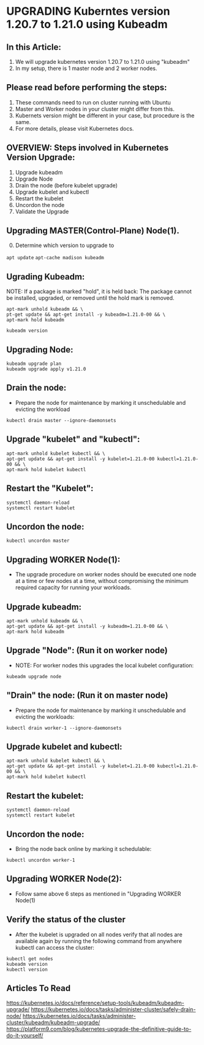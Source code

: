 
# UPGRADING Kuberntes version 1.20.7 to 1.21.0 using Kubeadm

## In this Article:

1. We will upgrade kubernetes version 1.20.7 to 1.21.0 using "kubeadm"
2. In my setup, there is 1 master node and 2 worker nodes.

## Please read before performing the steps:

1. These commands need to run on cluster running with Ubuntu 
2. Master and Worker nodes in your cluster might differ from this.
3. Kubernets version might be different in your case, but procedure is the same.
4. For more details, please visit Kubernetes docs.


## OVERVIEW: Steps involved in Kubernetes Version Upgrade:

1. Upgrade kubeadm
2. Upgrade Node
3. Drain the node (before kubelet upgrade)
4. Upgrade kubelet and kubectl
5. Restart the kubelet
6. Uncordon the node
7. Validate the Upgrade


## Upgrading MASTER(Control-Plane) Node(1).

0. Determine which version to upgrade to

`apt update`
`apt-cache madison kubeadm`


## Ugrading Kubeadm:

NOTE: If a package is marked "hold", it is held back: The package cannot be installed, upgraded, or removed until the hold mark is removed.

```
apt-mark unhold kubeadm && \
pt-get update && apt-get install -y kubeadm=1.21.0-00 && \
apt-mark hold kubeadm
```

`kubeadm version`


## Upgrading Node:

```
kubeadm upgrade plan
kubeadm upgrade apply v1.21.0
```



## Drain the node:

- Prepare the node for maintenance by marking it unschedulable and evicting the workload

`kubectl drain master --ignore-daemonsets`


## Upgrade "kubelet" and "kubectl":

```
apt-mark unhold kubelet kubectl && \
apt-get update && apt-get install -y kubelet=1.21.0-00 kubectl=1.21.0-00 && \
apt-mark hold kubelet kubectl
```


## Restart the "Kubelet":

```
systemctl daemon-reload
systemctl restart kubelet
```

## Uncordon the node:

`kubectl uncordon master`




## Upgrading WORKER Node(1):

- The upgrade procedure on worker nodes should be executed one node at a time or few nodes at a time, without compromising the minimum required capacity for running your workloads.


## Upgrade kubeadm:

```
apt-mark unhold kubeadm && \
apt-get update && apt-get install -y kubeadm=1.21.0-00 && \
apt-mark hold kubeadm
```

## Upgrade "Node": (Run it on worker node)

- NOTE: For worker nodes this upgrades the local kubelet configuration:

`kubeadm upgrade node`


## "Drain" the node: (Run it on master node)

- Prepare the node for maintenance by marking it unschedulable and evicting the workloads:

`kubectl drain worker-1 --ignore-daemonsets`


## Upgrade kubelet and kubectl:

```
apt-mark unhold kubelet kubectl && \
apt-get update && apt-get install -y kubelet=1.21.0-00 kubectl=1.21.0-00 && \
apt-mark hold kubelet kubectl
```


## Restart the kubelet:

```
systemctl daemon-reload
systemctl restart kubelet

```


## Uncordon the node:

- Bring the node back online by marking it schedulable:

`kubectl uncordon worker-1`


## Upgrading WORKER Node(2):

- Follow same above 6 steps as mentioned in "Upgrading WORKER Node(1)

## Verify the status of the cluster

- After the kubelet is upgraded on all nodes verify that all nodes are available again by running the following command from anywhere kubectl can access the cluster:

```
kubectl get nodes
kubeadm version
kubectl version
```

## Articles To Read

https://kubernetes.io/docs/reference/setup-tools/kubeadm/kubeadm-upgrade/
https://kubernetes.io/docs/tasks/administer-cluster/safely-drain-node/
https://kubernetes.io/docs/tasks/administer-cluster/kubeadm/kubeadm-upgrade/
https://platform9.com/blog/kubernetes-upgrade-the-definitive-guide-to-do-it-yourself/
















